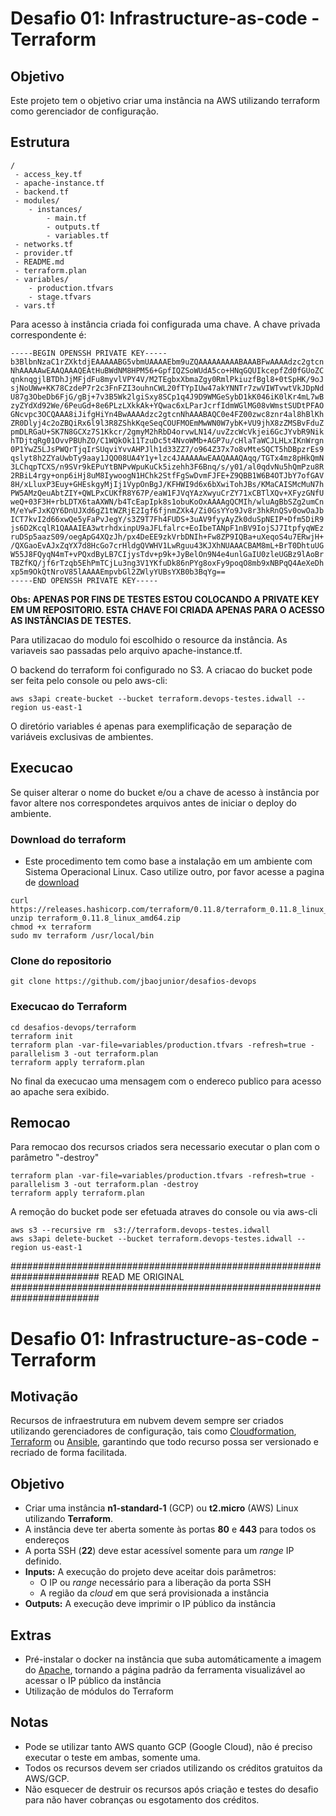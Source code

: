 # Desafio 01: Infrastructure-as-code - Terraform
## Objetivo
Este projeto tem o objetivo criar uma instância na AWS utilizando terraform como gerenciador de configuração.

## Estrutura
```
/
 - access_key.tf
 - apache-instance.tf
 - backend.tf
 - modules/
    - instances/
        - main.tf
        - outputs.tf
        - variables.tf
 - networks.tf
 - provider.tf
 - README.md
 - terraform.plan
 - variables/
    - production.tfvars
    - stage.tfvars 
 - vars.tf
```
 
Para acesso à instância criada foi configurada uma chave. A chave privada correspondente é:
```
-----BEGIN OPENSSH PRIVATE KEY-----
b3BlbnNzaC1rZXktdjEAAAAABG5vbmUAAAAEbm9uZQAAAAAAAAABAAABFwAAAAdzc2gtcn
NhAAAAAwEAAQAAAQEAtHuBWdNM8HPM56+GpfIQZSoWUdA5co+HNqGQUIkcepfZd0fGUoZC
qnknqgjlBTDhJjMFjdFu8myvlVPY4V/M2TEgbxXbmaZgy0RmlPkiuzfBgl8+0tSpHK/9oJ
sjNoUWw+KK78CzdeP7r2c3FnFZI3ouhnCWL20fTYpIUw47akYNNTr7zwVIWTvwtVkJDpNd
U87g3ObeDb6FjG/gBj+7v3B5Wk2lgiSxy8SCp1q4J9D9WMGeSybD1kK046iK0lKr4mL7wB
zyZYdXd92We/6PeuGd+8e6PLzLXkkAk+YQwac6xLParJcrfIdmWGlMG08vWmstSUDtPFAO
GNcvpc3OCQAAA8iJifgHiYn4BwAAAAdzc2gtcnNhAAABAQC0e4FZ00zwc8znr4al8hBlKh
ZR0Dlyj4c2oZBQiRx6l9l3R8ZShkKqeSeqCOUFMOEmMwWN0W7ybK+VU9jhX8zZMSBvFduZ
pmDLRGaU+SK7N8GCXz7S1Kkcr/2gmyM2hRbD4orvwLN14/uvZzcWcVkjei6GcJYvbR9Nik
hTDjtqRg01OvvPBUhZO/C1WQkOk11TzuDc5t4NvoWMb+AGP7u/cHlaTaWCJLHLxIKnWrgn
0P1YwZ5LJsPWQrTjqIrSUqviYvvAHPJlh1d33ZZ7/o964Z37x7o8vMteSQCT5hDBpzrEs9
qslyt8h2ZYaUwbTy9aay1JQO08UA4Y1y+lzc4JAAAAAwEAAQAAAQAqq/TGTx4mz8pHkQmN
3LChqpTCXS/n9SVr9kEPuYtBNPvWpuKuCk5izehh3F6Bnq/s/y01/al0qdvNu5hQmPzu8R
2RBiL4rgy+onp6iHj8uM8IywoogN1HChk2StfFgSwDvmFJFE+Z9QBB1W6B4OTJbY7ofGAV
8H/xLluxP3Euy+GHEskgyMjIj1VypOnBgJ/KFHWI9d6x6bXwiTohJBs/KMaCAISMcMuN7h
PW5AMzQeuAbtZIY+QWLPxCUKfR8Y67P/eaW1FJVqYAzXwyuCrZY71xCBTlXQv+XFyzGNfU
weQ+03F3H+rbLDTX6taAXWN/b4TcEapIpk8s1obuKoOxAAAAgQCMIh/wluAgBbSZg2umCn
M/eYwFJxKQY6DnUJXd6gZ1tWZRjE2Igf6fjnmZXk4/Zi0GsYYo9Jv8r3hkRnQSv0owOaJb
ICT7kvI2d66xwQe5yFaPvJegY/s3Z9T7Fh4FUDS+3uAV9fyyAyZk0duSpNEIP+Dfm5DiR9
js6D2KcqlR1QAAAIEA3wtrhdxinpU9aJFLfalrc+EoIbeTANpF1nBV9IojSJ7ItpfyqWEz
ruDSp5aazS09/oegApG4XQzJh/px4DeEE9zkVrbDNIh+Fw8ZP9IQBa+uXeqoS4u7ERwjH+
/QXGaoEvAJxZqYX7d8HcGo7crHldgQVWHV1LwRguu43KJXhNUAAACBAM8mL+BrT0DhtuUG
W55J8FQyqN4mT+vPQxdByLB7CIjysTdv+p9k+JyBelOn9N4e4unlGaIU0zleUGBz9lAoBr
TBZfKQ/jf6rTzqb5EhPmTCjLu3ng3V1YKfuDk86nPYg8oxFy9poqO8mb9xNBPqQ4AeXeDh
xp5m9OkQtNroV85lAAAAEmpvbGl2ZWlyYUBsYXB0b3BqYg==
-----END OPENSSH PRIVATE KEY-----
```
**Obs: APENAS POR FINS DE TESTES ESTOU COLOCANDO A PRIVATE KEY EM UM REPOSITORIO. ESTA CHAVE FOI CRIADA APENAS PARA O ACESSO AS INSTÂNCIAS DE TESTES.**

Para utilizacao do modulo foi escolhido o resource da instância. As variaveis sao passadas pelo arquivo apache-instance.tf.

O backend do terraform foi configurado no S3. A criacao do bucket pode ser feita pelo console ou pelo aws-cli:
```
aws s3api create-bucket --bucket terraform.devops-testes.idwall --region us-east-1
```

O diretório variables é apenas para exemplificação de separação de variáveis exclusivas de ambientes.

## Execucao

Se quiser alterar o nome do bucket  e/ou a chave de acesso à instância por favor altere nos correspondetes arquivos antes de iniciar o deploy do ambiente.

### Download do terraform 
* Este procedimento tem como base a instalação em um ambiente com Sistema Operacional Linux. Caso utilize outro, por favor acesse a pagina de [download](https://www.terraform.io/downloads.html)
```
curl https://releases.hashicorp.com/terraform/0.11.8/terraform_0.11.8_linux_amd64.zip 
unzip terraform_0.11.8_linux_amd64.zip
chmod +x terraform
sudo mv terraform /usr/local/bin
```

### Clone do repositorio
```
git clone https://github.com/jbaojunior/desafios-devops
```

### Execucao do Terraform
```
cd desafios-devops/terraform
terraform init
terraform plan -var-file=variables/production.tfvars -refresh=true -parallelism 3 -out terraform.plan
terraform apply terraform.plan
```

No final da execucao uma mensagem com o endereco publico para acesso ao apache sera exibido.

## Remocao

Para remocao dos recursos criados sera necessario executar o plan com o parâmetro "-destroy"
```
terraform plan -var-file=variables/production.tfvars -refresh=true -parallelism 3 -out terraform.plan -destroy
terraform apply terraform.plan
```
A remoção do bucket pode ser efetuada atraves do console ou via aws-cli
```
aws s3 --recursive rm  s3://terraform.devops-testes.idwall
aws s3api delete-bucket --bucket terraform.devops-testes.idwall --region us-east-1
```

########################################################################
READ ME ORIGINAL
########################################################################
# Desafio 01: Infrastructure-as-code - Terraform

## Motivação

Recursos de infraestrutura em nubvem devem sempre ser criados utilizando gerenciadores de configuração, tais como [Cloudformation](https://aws.amazon.com/cloudformation/), [Terraform](https://www.terraform.io/) ou [Ansible](https://www.ansible.com/), garantindo que todo recurso possa ser versionado e recriado de forma facilitada.

## Objetivo

- Criar uma instância **n1-standard-1** (GCP) ou **t2.micro** (AWS) Linux utilizando **Terraform**.
- A instância deve ter aberta somente às portas **80** e **443** para todos os endereços
- A porta SSH (**22**) deve estar acessível somente para um _range_ IP definido.
- **Inputs:** A execução do projeto deve aceitar dois parâmetros:
  - O IP ou _range_ necessário para a liberação da porta SSH
  - A região da _cloud_ em que será provisionada a instância
- **Outputs:** A execução deve imprimir o IP público da instância


## Extras

- Pré-instalar o docker na instância que suba automáticamente a imagem do [Apache](https://hub.docker.com/_/httpd/), tornando a página padrão da ferramenta visualizável ao acessar o IP público da instância
- Utilização de módulos do Terraform

## Notas
- Pode se utilizar tanto AWS quanto GCP (Google Cloud), não é preciso executar o teste em ambas, somente uma.
- Todos os recursos devem ser criados utilizando os créditos gratuitos da AWS/GCP.
- Não esquecer de destruir os recursos após criação e testes do desafio para não haver cobranças ou esgotamento dos créditos.
